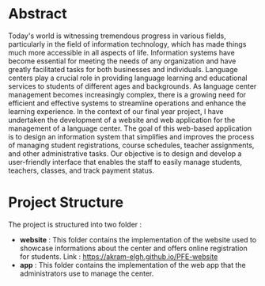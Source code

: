 # Abstract

Today's world is witnessing tremendous progress in various fields, particularly in the field of information technology, which has made things much more accessible in all aspects of life. Information systems have become essential for meeting the needs of any organization and have greatly facilitated tasks for both businesses and individuals.
Language centers play a crucial role in providing language learning and educational services to students of different ages and backgrounds. As language center management becomes increasingly complex, there is a growing need for efficient and effective systems to streamline operations and enhance the learning experience.
In the context of our final year project, I have undertaken the development of a website and web application for the management of a language center. The goal of this web-based application is to design an information system that simplifies and improves the process of managing student registrations, course schedules, teacher assignments, and other administrative tasks.
Our objective is to design and develop a user-friendly interface that enables the staff to easily manage students, teachers, classes, and track payment status.

# Project Structure

The project is structured into two folder : 
  - **website** : This folder contains the implementation of the website used to showcase informations about the center and offers online registration for students. Link : https://akram-elgh.github.io/PFE-website
  - **app** : This folder contains the implementation of the web app that the administrators use to manage the center.

